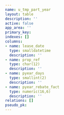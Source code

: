 ```yaml
---
name: u_tmp_part_year
layout: table
description: ''
active: false
app_area: ''
primary_key: 
indexes: []
columns:
- name: lease_date
  type: smalldatetime
  description: ''
- name: prop_ref
  type: char(12)
  description: ''
- name: pyear_days
  type: smallint(2)
  description: ''
- name: pyear_rebate_fact
  type: numeric(16,6)
  description: ''
relations: []
pseudo_pk: 
---
```


